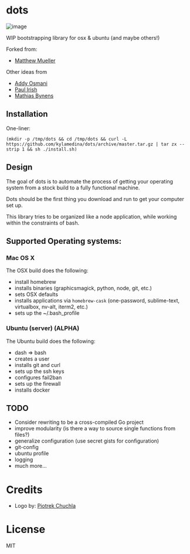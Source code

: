 # dots

![image](https://i.cloudup.com/RCpB-ASfme.png)

WIP bootstrapping library for osx & ubuntu (and maybe others!)

Forked from:

* [Matthew Mueller](https://github.com/MatthewMueller/dots)

Other ideas from

* [Addy Osmani](https://github.com/addyosmani/dotfiles)
* [Paul Irish](https://github.com/paulirish/dotfiles/)
* [Mathias Bynens](https://github.com/mathiasbynens/dotfiles/)

## Installation

One-liner:

```
(mkdir -p /tmp/dots && cd /tmp/dots && curl -L https://github.com/kylamedina/dots/archive/master.tar.gz | tar zx --strip 1 && sh ./install.sh)
```

## Design

The goal of dots is to automate the process of getting your operating system from a stock build to a fully functional machine. 

Dots should be the first thing you download and run to get your computer set up.

This library tries to be organized like a node application, while working within the constraints of bash.

## Supported Operating systems:

### Mac OS X

The OSX build does the following:

- install homebrew
- installs binaries (graphicsmagick, python, node, git, etc.)
- sets OSX defaults
- installs applications via `homebrew-cask` (one-password, sublime-text, virtualbox, nv-alt, iterm2, etc.)
- sets up the ~/.bash_profile 

### Ubuntu (server) (ALPHA)

The Ubuntu build does the following:

- dash => bash
- creates a user
- installs git and curl
- sets up the ssh keys
- configures fail2ban
- sets up the firewall
- installs docker

## TODO

* Consider rewriting to be a cross-compiled Go project
* improve modularity (is there a way to source single functions from files?)
* generalize configuration (use secret gists for configuration)
* git-config
* ubuntu profile
* logging
* much more...

# Credits

* Logo by: [Piotrek Chuchla](http://www.thenounproject.com/pchuchla/)

# License

MIT

